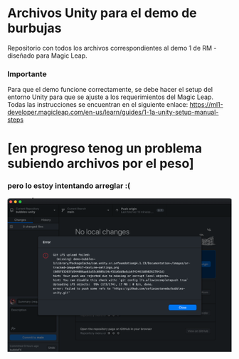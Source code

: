 # Archivos Unity para el demo de burbujas
Repositorio con todos los archivos correspondientes al demo 1 de RM - diseñado para Magic Leap.

### Importante
Para que el demo funcione correctamente, se debe hacer el setup del entorno Unity para que se ajuste a los requerimientos del Magic Leap. Todas las instrucciones se encuentran en el siguiente enlace: https://ml1-developer.magicleap.com/en-us/learn/guides/1-1a-unity-setup-manual-steps


# [en progreso tenog un problema subiendo archivos por el peso]
### pero lo estoy intentando arreglar :(

![error](https://github.com/sofiacastaneda/bubbles-unity/blob/main/error.png "error")
